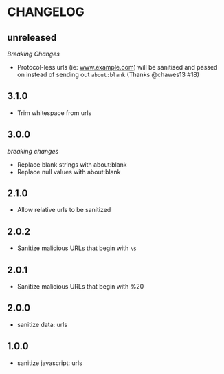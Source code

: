 CHANGELOG
=========

## unreleased

_Breaking Changes_
* Protocol-less urls (ie: www.example.com) will be sanitised and passed on instead of sending out `about:blank` (Thanks @chawes13 #18)

## 3.1.0
* Trim whitespace from urls

## 3.0.0

_breaking changes_

* Replace blank strings with about:blank
* Replace null values with about:blank

## 2.1.0
* Allow relative urls to be sanitized

## 2.0.2
* Sanitize malicious URLs that begin with `\s`

## 2.0.1
* Sanitize malicious URLs that begin with %20

## 2.0.0
* sanitize data: urls

## 1.0.0
* sanitize javascript: urls
